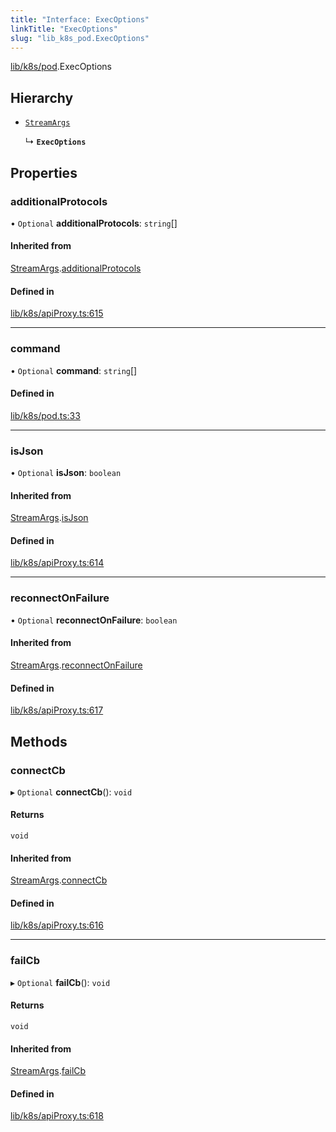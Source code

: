 ```yaml
---
title: "Interface: ExecOptions"
linkTitle: "ExecOptions"
slug: "lib_k8s_pod.ExecOptions"
---
```


[lib/k8s/pod](../modules/lib_k8s_pod.md).ExecOptions

## Hierarchy

- [`StreamArgs`](lib_k8s_apiProxy.StreamArgs.md)

  ↳ **`ExecOptions`**

## Properties

### additionalProtocols

• `Optional` **additionalProtocols**: `string`[]

#### Inherited from

[StreamArgs](lib_k8s_apiProxy.StreamArgs.md).[additionalProtocols](lib_k8s_apiProxy.StreamArgs.md#additionalprotocols)

#### Defined in

[lib/k8s/apiProxy.ts:615](https://github.com/kinvolk/headlamp/blob/ba073244/frontend/src/lib/k8s/apiProxy.ts#L615)

___

### command

• `Optional` **command**: `string`[]

#### Defined in

[lib/k8s/pod.ts:33](https://github.com/kinvolk/headlamp/blob/ba073244/frontend/src/lib/k8s/pod.ts#L33)

___

### isJson

• `Optional` **isJson**: `boolean`

#### Inherited from

[StreamArgs](lib_k8s_apiProxy.StreamArgs.md).[isJson](lib_k8s_apiProxy.StreamArgs.md#isjson)

#### Defined in

[lib/k8s/apiProxy.ts:614](https://github.com/kinvolk/headlamp/blob/ba073244/frontend/src/lib/k8s/apiProxy.ts#L614)

___

### reconnectOnFailure

• `Optional` **reconnectOnFailure**: `boolean`

#### Inherited from

[StreamArgs](lib_k8s_apiProxy.StreamArgs.md).[reconnectOnFailure](lib_k8s_apiProxy.StreamArgs.md#reconnectonfailure)

#### Defined in

[lib/k8s/apiProxy.ts:617](https://github.com/kinvolk/headlamp/blob/ba073244/frontend/src/lib/k8s/apiProxy.ts#L617)

## Methods

### connectCb

▸ `Optional` **connectCb**(): `void`

#### Returns

`void`

#### Inherited from

[StreamArgs](lib_k8s_apiProxy.StreamArgs.md).[connectCb](lib_k8s_apiProxy.StreamArgs.md#connectcb)

#### Defined in

[lib/k8s/apiProxy.ts:616](https://github.com/kinvolk/headlamp/blob/ba073244/frontend/src/lib/k8s/apiProxy.ts#L616)

___

### failCb

▸ `Optional` **failCb**(): `void`

#### Returns

`void`

#### Inherited from

[StreamArgs](lib_k8s_apiProxy.StreamArgs.md).[failCb](lib_k8s_apiProxy.StreamArgs.md#failcb)

#### Defined in

[lib/k8s/apiProxy.ts:618](https://github.com/kinvolk/headlamp/blob/ba073244/frontend/src/lib/k8s/apiProxy.ts#L618)
